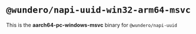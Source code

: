 # `@wundero/napi-uuid-win32-arm64-msvc`

This is the **aarch64-pc-windows-msvc** binary for `@wundero/napi-uuid`
